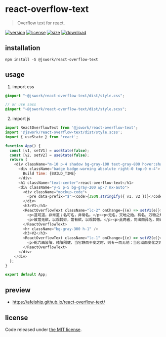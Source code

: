 # react-overflow-text
> Overflow text for react.

[![version][version-image]][version-url]
[![license][license-image]][license-url]
[![size][size-image]][size-url]
[![download][download-image]][download-url]

## installation
```shell
npm install -S @jswork/react-overflow-text
```

## usage
1. import css
  ```scss
  @import "~@jswork/react-overflow-text/dist/style.css";

  // or use sass
  @import "~@jswork/react-overflow-text/dist/style.scss";
  ```
2. import js
  ```js
  import ReactOverflowText from '@jswork/react-overflow-text';
  import '@jswork/react-overflow-text/dist/style.scss';
  import { useState } from 'react';

  function App() {
    const [v1, setV1] = useState(false);
    const [v2, setV2] = useState(false);
    return (
      <div className="m-10 p-4 shadow bg-gray-100 text-gray-800 hover:shadow-md transition-all">
        <div className="badge badge-warning absolute right-0 top-0 m-4">
          Build Time: {BUILD_TIME}
        </div>
        <h1 className="text-center">react-overflow-text</h1>
        <div className="y-5 p-5 bg-gray-200 wp-7 mx-auto">
          <div className="mockup-code">
            <pre data-prefix="$"><code>{JSON.stringify({ v1, v2 })}</code></pre>
          </div>
          <h3>V1</h3>
          <ReactOverflowText className="lc-2" onChange={(e) => setV1(e)}>
            <p>道可道，非常道；名可名，非常名。</p><p>无名，天地之始，有名，万物之母。</p>
            <p>故常无欲，以观其妙，常有欲，以观其徼。</p><p>此两者，同出而异名，同谓之玄，玄之又玄，众妙之门。</p>
          </ReactOverflowText>
          <hr className="bg-gray-300 h-1" />
          <h3>V2</h3>
          <ReactOverflowText className="lc-1" onChange={(e) => setV2(e)}>
            <p>乾六画皆阳，纯阳刚健，当它静而不变之时，则专一而无他；当它动而变化之时，则直遂而不挠，所以广大的宇宙持此产生。</p>
          </ReactOverflowText>
        </div>
      </div>
    );
  }

  export default App;
  ```

## preview
- https://afeiship.github.io/react-overflow-text/

## license
Code released under [the MIT license](https://github.com/afeiship/react-overflow-text/blob/master/LICENSE.txt).

[version-image]: https://img.shields.io/npm/v/@jswork/react-overflow-text
[version-url]: https://npmjs.org/package/@jswork/react-overflow-text

[license-image]: https://img.shields.io/npm/l/@jswork/react-overflow-text
[license-url]: https://github.com/afeiship/react-overflow-text/blob/master/LICENSE.txt

[size-image]: https://img.shields.io/bundlephobia/minzip/@jswork/react-overflow-text
[size-url]: https://github.com/afeiship/react-overflow-text/blob/master/dist/react-overflow-text.min.js

[download-image]: https://img.shields.io/npm/dm/@jswork/react-overflow-text
[download-url]: https://www.npmjs.com/package/@jswork/react-overflow-text
